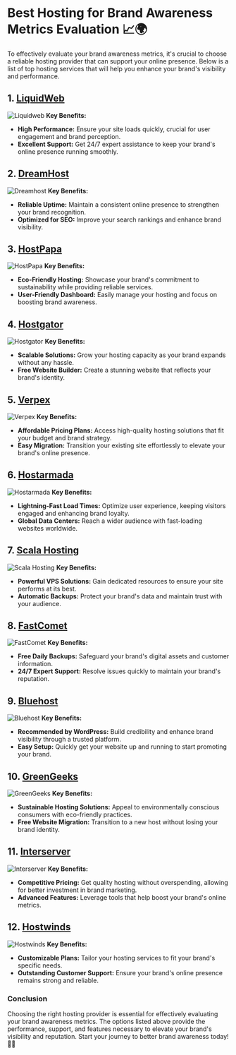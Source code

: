 # Best Hosting for Brand Awareness Metrics Evaluation 📈🌍

To effectively evaluate your brand awareness metrics, it's crucial to choose a reliable hosting provider that can support your online presence. Below is a list of top hosting services that will help you enhance your brand's visibility and performance.

## 1. [LiquidWeb](https://snipitx.com/liquidweb-jy)
![Liquidweb](https://i.imgur.com/4IvT9SC.jpeg "Liquidweb Hosting")
**Key Benefits:**
- **High Performance:** Ensure your site loads quickly, crucial for user engagement and brand perception.
- **Excellent Support:** Get 24/7 expert assistance to keep your brand's online presence running smoothly.

## 2. [DreamHost](https://snipitx.com/dreamhost-jy)
![Dreamhost](https://i.imgur.com/rXIg8ip.jpeg "Dreamhost Hosting")
**Key Benefits:**
- **Reliable Uptime:** Maintain a consistent online presence to strengthen your brand recognition.
- **Optimized for SEO:** Improve your search rankings and enhance brand visibility.

## 3. [HostPapa](https://snipitx.com/hostpapa-jy)
![HostPapa](https://i.imgur.com/ouDTkvl.jpeg "HostPapa Hosting")
**Key Benefits:**
- **Eco-Friendly Hosting:** Showcase your brand's commitment to sustainability while providing reliable services.
- **User-Friendly Dashboard:** Easily manage your hosting and focus on boosting brand awareness.

## 4. [Hostgator](https://snipitx.com/hostgator-jy)
![Hostgator](https://i.imgur.com/BcVkH57.jpeg "Hostgator Hosting")
**Key Benefits:**
- **Scalable Solutions:** Grow your hosting capacity as your brand expands without any hassle.
- **Free Website Builder:** Create a stunning website that reflects your brand's identity.

## 5. [Verpex](https://snipitx.com/verpex-jy)
![Verpex](https://i.imgur.com/6x5LhiS.jpeg "Verpex Hosting")
**Key Benefits:**
- **Affordable Pricing Plans:** Access high-quality hosting solutions that fit your budget and brand strategy.
- **Easy Migration:** Transition your existing site effortlessly to elevate your brand's online presence.

## 6. [Hostarmada](https://snipitx.com/hostarmada-jy)
![Hostarmada](https://i.imgur.com/KFbdf3o.jpeg "Hostarmada Hosting")
**Key Benefits:**
- **Lightning-Fast Load Times:** Optimize user experience, keeping visitors engaged and enhancing brand loyalty.
- **Global Data Centers:** Reach a wider audience with fast-loading websites worldwide.

## 7. [Scala Hosting](https://snipitx.com/scala-jy)
![Scala Hosting](https://i.imgur.com/uJ5JIK3.png "Scala Web Hosting")
**Key Benefits:**
- **Powerful VPS Solutions:** Gain dedicated resources to ensure your site performs at its best.
- **Automatic Backups:** Protect your brand's data and maintain trust with your audience.

## 8. [FastComet](https://snipitx.com/fastcomet-jy)
![FastComet](https://i.imgur.com/7qgXuWp.png "FastComet Hosting")
**Key Benefits:**
- **Free Daily Backups:** Safeguard your brand's digital assets and customer information.
- **24/7 Expert Support:** Resolve issues quickly to maintain your brand's reputation.

## 9. [Bluehost](https://snipitx.com/bluehost-jy)
![Bluehost](https://i.imgur.com/PasFF9E.jpeg "Bluehost Hosting")
**Key Benefits:**
- **Recommended by WordPress:** Build credibility and enhance brand visibility through a trusted platform.
- **Easy Setup:** Quickly get your website up and running to start promoting your brand.

## 10. [GreenGeeks](https://snipitx.com/greengeeks-jy)
![GreenGeeks](https://i.imgur.com/eEwuntu.jpg "GreenGeeks Hosting")
**Key Benefits:**
- **Sustainable Hosting Solutions:** Appeal to environmentally conscious consumers with eco-friendly practices.
- **Free Website Migration:** Transition to a new host without losing your brand identity.

## 11. [Interserver](https://snipitx.com/interserver-jy)
![Interserver](https://i.imgur.com/OM5dOEW.jpeg "Interserver Hosting")
**Key Benefits:**
- **Competitive Pricing:** Get quality hosting without overspending, allowing for better investment in brand marketing.
- **Advanced Features:** Leverage tools that help boost your brand's online metrics.

## 12. [Hostwinds](https://snipitx.com/hostwinds-jy)
![Hostwinds](https://i.imgur.com/53aSNXx.jpeg "Hostwinds Hosting")
**Key Benefits:**
- **Customizable Plans:** Tailor your hosting services to fit your brand's specific needs.
- **Outstanding Customer Support:** Ensure your brand's online presence remains strong and reliable.

### Conclusion
Choosing the right hosting provider is essential for effectively evaluating your brand awareness metrics. The options listed above provide the performance, support, and features necessary to elevate your brand's visibility and reputation. Start your journey to better brand awareness today! 🚀✨
